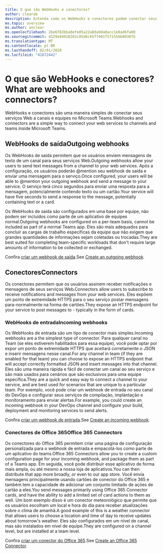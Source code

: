```yaml
---
title: O que são WebHooks e conectores?
author: clearab
description: Entenda como os WebHooks e conectores podem conectar seus serviços Web ao cliente do teams.
ms.topic: overview
ms.author: anclear
ms.openlocfilehash: 2be6f82bba0efe05a22a8da9da0acc1e0ad6fa00
ms.sourcegitcommit: 4329a94918263c85d6c65ff401f571556b80307b
ms.translationtype: MT
ms.contentlocale: pt-BR
ms.lasthandoff: 02/01/2020
ms.locfileid: "41672442"
---
```

# <a name="what-are-webhooks-and-connectors"></a><span data-ttu-id="a03f8-103">O que são WebHooks e conectores?</span><span class="sxs-lookup"><span data-stu-id="a03f8-103">What are webhooks and connectors?</span></span>

<span data-ttu-id="a03f8-104">WebHooks e conectores são uma maneira simples de conectar seus serviços Web a canais e equipes no Microsoft Teams.</span><span class="sxs-lookup"><span data-stu-id="a03f8-104">Webhooks and connectors are a simple way to connect your web services to channels and teams inside Microsoft Teams.</span></span> 

## <a name="outgoing-webhooks"></a><span data-ttu-id="a03f8-105">WebHooks de saída</span><span class="sxs-lookup"><span data-stu-id="a03f8-105">Outgoing webhooks</span></span>

<span data-ttu-id="a03f8-106">Os WebHooks de saída permitem que os usuários enviem mensagens de texto de um canal para seus serviços Web.</span><span class="sxs-lookup"><span data-stu-id="a03f8-106">Outgoing webhooks allow your users to send text messages from a channel to your web services.</span></span> <span data-ttu-id="a03f8-107">Após a configuração, os usuários poderão @mention seu webhook de saída e enviar uma mensagem para o serviço.</span><span class="sxs-lookup"><span data-stu-id="a03f8-107">Once configured, your users will be able to @mention your outgoing webhook and send a message to your service.</span></span> <span data-ttu-id="a03f8-108">O serviço terá cinco segundos para enviar uma resposta para a mensagem, potencialmente contendo texto ou um cartão.</span><span class="sxs-lookup"><span data-stu-id="a03f8-108">Your service will have five seconds to send a response to the message, potentially containing text or a card.</span></span>

<span data-ttu-id="a03f8-109">Os WebHooks de saída são configurados em uma base por equipe, não podem ser incluídos como parte de um aplicativo de equipes normal.</span><span class="sxs-lookup"><span data-stu-id="a03f8-109">Outgoing webhooks are configured on a per-team basis, cannot be included as part of a normal Teams app.</span></span> <span data-ttu-id="a03f8-110">Eles são mais adequados para concluir as cargas de trabalho específicas da equipe que não exigem que grandes quantidades de informações sejam coletadas ou trocadas.</span><span class="sxs-lookup"><span data-stu-id="a03f8-110">They are best suited for completing team-specific workloads that don't require large amounts of information to be collected or exchanged.</span></span>

<span data-ttu-id="a03f8-111">Confira [criar um webhook de saída](~/webhooks-and-connectors/how-to/add-outgoing-webhook.md).</span><span class="sxs-lookup"><span data-stu-id="a03f8-111">See [Create an outgoing webhook](~/webhooks-and-connectors/how-to/add-outgoing-webhook.md).</span></span>

## <a name="connectors"></a><span data-ttu-id="a03f8-112">Conectores</span><span class="sxs-lookup"><span data-stu-id="a03f8-112">Connectors</span></span>

<span data-ttu-id="a03f8-113">Os conectores permitem que os usuários assinem receber notificações e mensagens de seus serviços Web.</span><span class="sxs-lookup"><span data-stu-id="a03f8-113">Connectors allow users to subscribe to receive notifications and messages from your web services.</span></span> <span data-ttu-id="a03f8-114">Eles expõem um ponto de extremidade HTTPS para o seu serviço postar mensagens para-normalmente na forma de cartões.</span><span class="sxs-lookup"><span data-stu-id="a03f8-114">They expose an HTTPS endpoint for your service to post messages to - typically in the form of cards.</span></span>

### <a name="incoming-webhooks"></a><span data-ttu-id="a03f8-115">WebHooks de entrada</span><span class="sxs-lookup"><span data-stu-id="a03f8-115">Incoming webhooks</span></span>

<span data-ttu-id="a03f8-116">Os WebHooks de entrada são um tipo de conector mais simples.</span><span class="sxs-lookup"><span data-stu-id="a03f8-116">Incoming webhooks are a the simplest type of connector.</span></span> <span data-ttu-id="a03f8-117">Para qualquer canal no Team (se eles estiverem habilitados para essa equipe), você pode optar por expor um ponto de extremidade HTTPS que aceitará corretamente o JSON e inserir mensagens nesse canal.</span><span class="sxs-lookup"><span data-stu-id="a03f8-117">For any channel in team (if they are enabled for that team) you can choose to expose an HTTPS endpoint that will accept correctly formatted JSON and insert messages into that channel.</span></span> <span data-ttu-id="a03f8-118">Eles são uma maneira rápida e fácil de conectar um canal ao seu serviço e são mais usados para cenários que são exclusivos para uma equipe específica.</span><span class="sxs-lookup"><span data-stu-id="a03f8-118">They are a quick and easy way to connect a channel to your service, and are best used for scenarios that are unique to a particular team.</span></span> <span data-ttu-id="a03f8-119">Por exemplo, você pode criar um webhook de entrada no seu canal do DevOps e configurar seus serviços de compilação, implantação e monitoramento para enviar alertas.</span><span class="sxs-lookup"><span data-stu-id="a03f8-119">For example, you could create an incoming webhook in your DevOps channel and configure your build, deployment and monitoring services to send alerts.</span></span>

<span data-ttu-id="a03f8-120">Confira [criar um webhook de entrada](~/webhooks-and-connectors/how-to/add-incoming-webhook.md).</span><span class="sxs-lookup"><span data-stu-id="a03f8-120">See [Create an incoming webhook](~/webhooks-and-connectors/how-to/add-incoming-webhook.md).</span></span>

### <a name="office-365-connectors"></a><span data-ttu-id="a03f8-121">Conectores de Office 365</span><span class="sxs-lookup"><span data-stu-id="a03f8-121">Office 365 Connectors</span></span>

<span data-ttu-id="a03f8-122">Os conectores do Office 365 permitem criar uma página de configuração personalizada para o webhook de entrada e empacotá-los como parte de um aplicativo do teams.</span><span class="sxs-lookup"><span data-stu-id="a03f8-122">Office 365 Connectors allow you to create a custom configuration page for your incoming webhook, and package them as part of a Teams app.</span></span> <span data-ttu-id="a03f8-123">Em seguida, você pode distribuir esse aplicativo de forma mais ampla, ou até mesmo a nossa loja de aplicativos.</span><span class="sxs-lookup"><span data-stu-id="a03f8-123">You can then distribute that app more broadly, or even to our app store.</span></span> <span data-ttu-id="a03f8-124">Você envia mensagens principalmente usando cartões de conector do Office 365 e também tem a capacidade de adicionar um conjunto limitado de ações de cartão a eles.</span><span class="sxs-lookup"><span data-stu-id="a03f8-124">You send messages primarily using Office 365 Connector cards, and have the ability to add a limited set of card actions to them as well.</span></span> <span data-ttu-id="a03f8-125">Um bom exemplo disso é um conector meteorológico que permite que os usuários escolham um local e hora do dia para receber atualizações sobre o clima de amanhã.</span><span class="sxs-lookup"><span data-stu-id="a03f8-125">A good example of this is a weather connector that allows users to choose a location and time of day to receive updates about tomorrow's weather.</span></span> <span data-ttu-id="a03f8-126">Eles são configurados em um nível de canal, mas são instalados em nível de equipe.</span><span class="sxs-lookup"><span data-stu-id="a03f8-126">They are configured on a channel level, but are installed at a team level.</span></span>

<span data-ttu-id="a03f8-127">Confira [criar um conector do Office 365](~/webhooks-and-connectors/how-to/connectors-creating.md).</span><span class="sxs-lookup"><span data-stu-id="a03f8-127">See [Create an Office 365 Connector](~/webhooks-and-connectors/how-to/connectors-creating.md).</span></span>